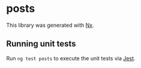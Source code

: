 # posts

This library was generated with [Nx](https://nx.dev).

## Running unit tests

Run `ng test posts` to execute the unit tests via [Jest](https://jestjs.io).
